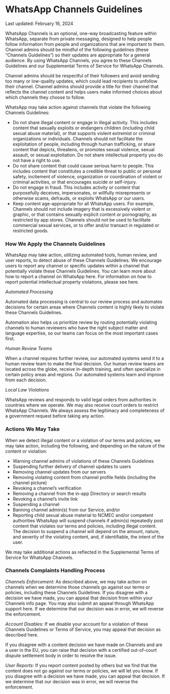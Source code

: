 WhatsApp Channels Guidelines
============================

Last updated: February 16, 2024

WhatsApp Channels is an optional, one\-way broadcasting feature within WhatsApp, separate from private messaging, designed to help people follow information from people and organizations that are important to them. Channel admins should be mindful of the following guidelines (these “Channels Guidelines”) so their updates are appropriate for a general audience. By using WhatsApp Channels, you agree to these Channels Guidelines and our Supplemental Terms of Service for WhatsApp Channels.

Channel admins should be respectful of their followers and avoid sending too many or low\-quality updates, which could lead recipients to unfollow their channel. Channel admins should provide a title for their channel that reflects the channel content and helps users make informed choices about which channels they choose to follow.

WhatsApp may take action against channels that violate the following Channels Guidelines:

* Do not share illegal content or engage in illegal activity. This includes content that sexually exploits or endangers children (including child sexual abuse material), or that supports violent extremist or criminal organizations or individuals. Channels should not facilitate the exploitation of people, including through human trafficking, or share content that depicts, threatens, or promotes sexual violence, sexual assault, or sexual exploitation. Do not share intellectual property you do not have a right to use.
* Do not share content that could cause serious harm to people. This includes content that constitutes a credible threat to public or personal safety, incitement of violence, organization or coordination of violent or criminal activities, or that encourages suicide or self\-injury.
* Do not engage in fraud. This includes activity or content that purposefully deceives, impersonates, or willfully misrepresents or otherwise scams, defrauds, or exploits WhatsApp or our users.
* Keep content age\-appropriate for all WhatsApp users. For example, Channels should not include imagery that is excessively violent or graphic, or that contains sexually explicit content or pornography, as restricted by app stores. Channels should not be used to facilitate commercial sexual services, or to offer and/or transact in regulated or restricted goods.
### How We Apply the Channels Guidelines

WhatsApp may take action, utilizing automated tools, human review, and user reports, to detect abuse of these Channels Guidelines. We encourage users to report any channel or specific updates within a channel that potentially violate these Channels Guidelines. You can learn more about how to report a channel on WhatsApp here. For information on how to report potential intellectual property violations, please see here. 

*Automated Processing*

Automated data processing is central to our review process and automates decisions for certain areas where Channels content is highly likely to violate these Channels Guidelines. 

Automation also helps us prioritize review by routing potentially violating channels to human reviewers who have the right subject matter and language expertise, so our teams can focus on the most important cases first. 

*Human Review Teams*

When a channel requires further review, our automated systems send it to a human review team to make the final decision. Our human review teams are located across the globe, receive in\-depth training, and often specialize in certain policy areas and regions. Our automated systems learn and improve from each decision. 

*Local Law Violations*

WhatsApp reviews and responds to valid legal orders from authorities in countries where we operate. We may also receive court orders to restrict WhatsApp Channels. We always assess the legitimacy and completeness of a government request before taking any action.

### Actions We May Take

When we detect illegal content or a violation of our terms and policies, we may take action, including the following, and depending on the nature of the content or violation:

- Warning channel admins of violations of these Channels Guidelines
- Suspending further delivery of channel updates to users
- Removing channel updates from our servers
- Removing violating content from channel profile fields (including the channel picture)
- Revoking a channel’s verification
- Removing a channel from the in\-app Directory or search results
- Revoking a channel’s invite link
- Suspending a channel
- Banning channel admin(s) from our Service, and/or
- Reporting child sexual abuse material to NCMEC and/or competent authorities
WhatsApp will suspend channels if admin(s) repeatedly post content that violates our terms and policies, including illegal content. The decision to suspend a channel will depend on the amount, nature, and severity of the violating content, and, if identifiable, the intent of the user.

We may take additional actions as reflected in the Supplemental Terms of Service for WhatsApp Channels.

### Channels Complaints Handling Process

*Channels Enforcement:* As described above, we may take action on channels when we determine those channels go against our terms or policies, including these Channels Guidelines. If you disagree with a decision we have made, you can appeal that decision from within your Channels info page. You may also submit an appeal through WhatsApp support here. If we determine that our decision was in error, we will reverse the enforcement.

*Account Disables:* If we disable your account for a violation of these Channels Guidelines or Terms of Service, you may appeal that decision as described here. 

If you disagree with a content decision we have made on Channels and are a user in the EU, you can raise that decision with a certified out\-of\-court dispute settlement body in order to resolve the issue.

*User Reports*: If you report content posted by others but we find that the content does not go against our terms or policies, we will let you know. If you disagree with a decision we have made, you can appeal that decision. If we determine that our decision was in error, we will reverse the enforcement.

